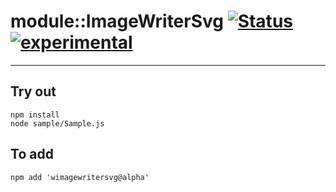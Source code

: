 
# module::ImageWriterSvg  [![Status](https://github.com/Wandalen/wImageWriterSvg/workflows/Test/badge.svg)](https://github.com/Wandalen/wImageWriterSvg/actions?query=workflow%3ATest) [![experimental](https://img.shields.io/badge/stability-experimental-orange.svg)](https://github.com/emersion/stability-badges#experimental)

___

## Try out
```
npm install
node sample/Sample.js
```

## To add
```
npm add 'wimagewritersvg@alpha'
```


